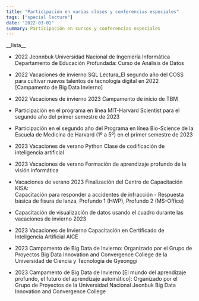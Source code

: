 ```yaml
---
title: "Participación en varias clases y conferencias especiales"
tags: ["special lecture"]
date: "2022-03-01"
summary: Participación en cursos y conferencias especiales
---
```


<span class="justified-text">
__lista__

- 2022 Jeonnbuk Universidad Nacional de Ingeniería Informática Departamento de Educación Profundada: Curso de Análisis de Datos
- 2022 Vacaciones de invierno SQL Lectura_El segundo año del COSS para cultivar nuevos talentos de tecnología digital en 2022 [Campamento de Big Data Invierno]
- 2022 Vacaciones de invierno 2023 Campamento de inicio de TBM
- Participación en el programa en línea MIT-Harvard Scientist para el segundo año del primer semestre de 2023
- Participación en el segundo año del Programa en línea Bio-Science de la Escuela de Medicina de Harvard (1º a 5º) en el primer semestre de 2023
- 2023 Vacaciones de verano Python Clase de codificación de inteligencia artificial
- 2023 Vacaciones de verano Formación de aprendizaje profundo de la visión informática
- Vacaciones de verano 2023 Finalización del Centro de Capacitación KISA: <br>
Capacitación para responder a accidentes de infracción - Respuesta básica de fisura de lanza, Profundo 1 (HWP), Profundo 2 (MS-Office)

- Capacitación de visualización de datos usando el cuadro durante las vacaciones de invierno 2023
- 2023 Vacaciones de Invierno Capacitación en Certificado de Inteligencia Artificial AICE
- 2023 Campamento de Big Data de Invierno: Organizado por el Grupo de Proyectos Big Data Innovation and Convergence College de la Universidad de Ciencia y Tecnología de Gyeonggi
- 2023 Campamento de Big Data de Invierno [El mundo del aprendizaje profundo, el futuro del aprendizaje automático]: Organizado por el Grupo de Proyectos de la Universidad Nacional Jeonbuk Big Data Innovation and Convergence College

</span>